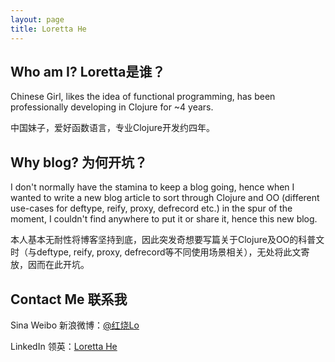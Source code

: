 ```yaml
---
layout: page
title: Loretta He
---
```


## Who am I?  Loretta是谁？
Chinese Girl, likes the idea of functional programming, has been professionally developing in Clojure for ~4 years.

中国妹子，爱好函数语言，专业Clojure开发约四年。

## Why blog? 为何开坑？
I don't normally have the stamina to keep a blog going, hence when I wanted to write a new blog article to sort through Clojure and OO (different use-cases for deftype, reify, proxy, defrecord etc.) in the spur of the moment, I couldn't find anywhere to put it or share it, hence this new blog.

本人基本无耐性将博客坚持到底，因此突发奇想要写篇关于Clojure及OO的科普文时（与deftype, reify, proxy, defrecord等不同使用场景相关），无处将此文寄放，因而在此开坑。
    
## Contact Me 联系我
Sina Weibo 新浪微博：[@红烧Lo](http://www.weibo.com/1899123755/profile)

LinkedIn 领英：[Loretta He](https://uk.linkedin.com/pub/loretta-he/1a/910/abb)


